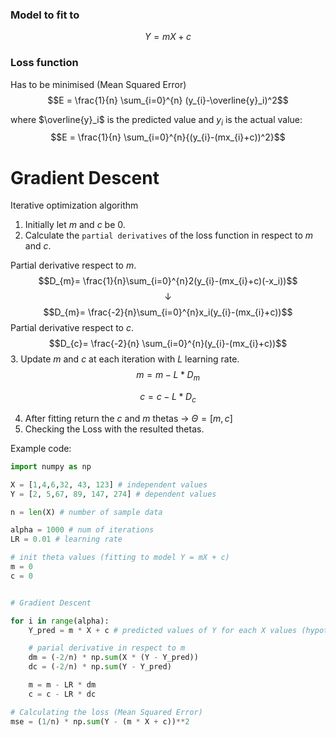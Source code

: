 
### Model to fit to

$$Y = mX + c$$
### Loss function

Has to be minimised (Mean Squared Error)
$$E = \frac{1}{n} \sum_{i=0}^{n} (y_{i}-\overline{y}_i)^2$$

where $\overline{y}_i$ is the predicted value and $y_i$ is the actual value:
$$E = \frac{1}{n} \sum_{i=0}^{n}{(y_{i}-(mx_{i}+c))^2}$$
# Gradient Descent

Iterative optimization algorithm

1. Initially let $m$ and $c$ be $0$.
2. Calculate the `partial derivatives` of the loss function in respect to $m$ and $c$.

Partial derivative respect to $m$.
$$D_{m}= \frac{1}{n}\sum_{i=0}^{n}2(y_{i}-(mx_{i}+c)(-x_i))$$
$$\downarrow$$
$$D_{m}= \frac{-2}{n}\sum_{i=0}^{n}x_i(y_{i}-(mx_{i}+c))$$
Partial derivative respect to $c$.
$$D_{c}= \frac{-2}{n} \sum_{i=0}^{n}(y_{i}-(mx_{i}+c))$$
3. Update $m$ and $c$ at each iteration with $L$ learning rate.
$$m = m-L * D_m$$

$$c = c - L * D_c$$

4. After fitting return the $c$ and $m$ thetas -> $\Theta = [m, c]$
5. Checking the Loss with the resulted thetas.

Example code: 
```python
import numpy as np

X = [1,4,6,32, 43, 123] # independent values
Y = [2, 5,67, 89, 147, 274] # dependent values

n = len(X) # number of sample data

alpha = 1000 # num of iterations
LR = 0.01 # learning rate

# init theta values (fitting to model Y = mX + c)
m = 0
c = 0


# Gradient Descent

for i in range(alpha):
	Y_pred = m * X + c # predicted values of Y for each X values (hypothesis)

	# parial derivative in respect to m
	dm = (-2/n) * np.sum(X * (Y - Y_pred))
	dc = (-2/n) * np.sum(Y - Y_pred)

	m = m - LR * dm
	c = c - LR * dc

# Calculating the loss (Mean Squared Error)
mse = (1/n) * np.sum(Y - (m * X + c))**2


```